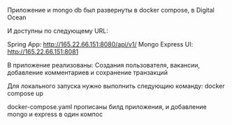 Приложение и mongo db был развернуты в docker compose, в Digital Ocean

И доступны по следующему URL:

Spring App: http://165.22.66.151:8080/api/v1/
Mongo Express UI: http://165.22.66.151:8081

В приложение реализованы:
Создания пользователя, вакансии, добавление комментариев и сохранение транзакций

Для локального запуска нужно выполнить следующию команду:
docker compose up

docker-compose.yaml прописаны билд приложения, и добавление mongo и express в один компос


